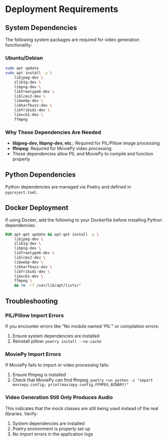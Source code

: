# Deployment Requirements

## System Dependencies

The following system packages are required for video generation functionality:

### Ubuntu/Debian
```bash
sudo apt update
sudo apt install -y \
    libjpeg-dev \
    zlib1g-dev \
    libpng-dev \
    libfreetype6-dev \
    liblcms2-dev \
    libwebp-dev \
    libharfbuzz-dev \
    libfribidi-dev \
    libxcb1-dev \
    ffmpeg
```

### Why These Dependencies Are Needed
- **libjpeg-dev, libpng-dev, etc.**: Required for PIL/Pillow image processing
- **ffmpeg**: Required for MoviePy video processing
- These dependencies allow PIL and MoviePy to compile and function properly

## Python Dependencies
Python dependencies are managed via Poetry and defined in `pyproject.toml`.

## Docker Deployment
If using Docker, add the following to your Dockerfile before installing Python dependencies:

```dockerfile
RUN apt-get update && apt-get install -y \
    libjpeg-dev \
    zlib1g-dev \
    libpng-dev \
    libfreetype6-dev \
    liblcms2-dev \
    libwebp-dev \
    libharfbuzz-dev \
    libfribidi-dev \
    libxcb1-dev \
    ffmpeg \
    && rm -rf /var/lib/apt/lists/*
```

## Troubleshooting

### PIL/Pillow Import Errors
If you encounter errors like "No module named 'PIL'" or compilation errors:
1. Ensure system dependencies are installed
2. Reinstall pillow: `poetry install --no-cache`

### MoviePy Import Errors
If MoviePy fails to import or video processing fails:
1. Ensure ffmpeg is installed
2. Check that MoviePy can find ffmpeg: `poetry run python -c "import moviepy.config; print(moviepy.config.FFMPEG_BINARY)"`

### Video Generation Still Only Produces Audio
This indicates that the mock classes are still being used instead of the real libraries. Verify:
1. System dependencies are installed
2. Poetry environment is properly set up
3. No import errors in the application logs
